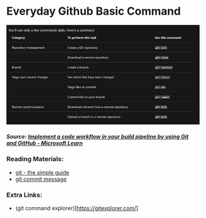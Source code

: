 # Everyday Github Basic Command

![All you need to know about Github Command](../images/git_github.png 'Title')

##### Source: [Implement a code workflow in your build pipeline by using Git and GitHub - Microsoft Learn](https://docs.microsoft.com/en-us/learn/modules/implement-code-workflow/2-choose-a-code-flow-strategy)

### Reading Materials:

- [git - the simple guide](https://rogerdudler.github.io/git-guide/)
- [git commit message](http://karma-runner.github.io/1.0/dev/git-commit-msg.html)

### Extra Links:

- (git command explorer)[https://gitexplorer.com/]

